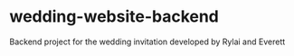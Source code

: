# wedding-website-backend
Backend project for the wedding invitation developed by Rylai and Everett
